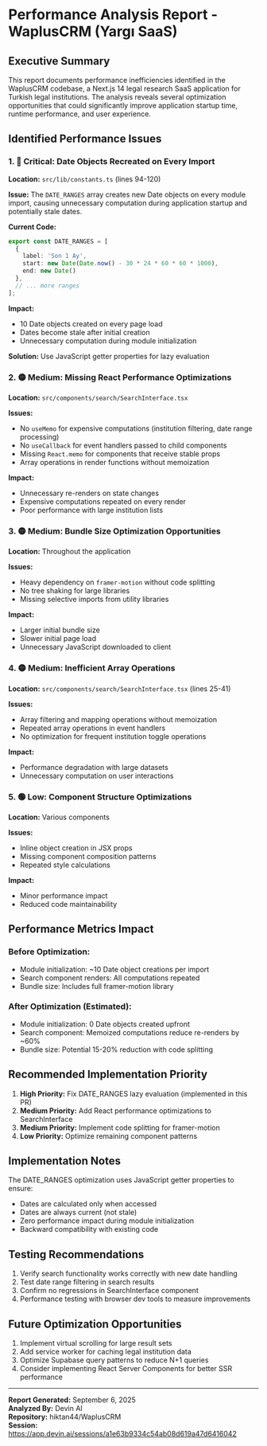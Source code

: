 # Performance Analysis Report - WaplusCRM (Yargı SaaS)

## Executive Summary

This report documents performance inefficiencies identified in the WaplusCRM codebase, a Next.js 14 legal research SaaS application for Turkish legal institutions. The analysis reveals several optimization opportunities that could significantly improve application startup time, runtime performance, and user experience.

## Identified Performance Issues

### 1. 🔴 Critical: Date Objects Recreated on Every Import

**Location:** `src/lib/constants.ts` (lines 94-120)

**Issue:** The `DATE_RANGES` array creates new Date objects on every module import, causing unnecessary computation during application startup and potentially stale dates.

**Current Code:**
```typescript
export const DATE_RANGES = [
  {
    label: 'Son 1 Ay',
    start: new Date(Date.now() - 30 * 24 * 60 * 60 * 1000),
    end: new Date()
  },
  // ... more ranges
];
```

**Impact:** 
- 10 Date objects created on every page load
- Dates become stale after initial creation
- Unnecessary computation during module initialization

**Solution:** Use JavaScript getter properties for lazy evaluation

### 2. 🟡 Medium: Missing React Performance Optimizations

**Location:** `src/components/search/SearchInterface.tsx`

**Issues:**
- No `useMemo` for expensive computations (institution filtering, date range processing)
- No `useCallback` for event handlers passed to child components
- Missing `React.memo` for components that receive stable props
- Array operations in render functions without memoization

**Impact:**
- Unnecessary re-renders on state changes
- Expensive computations repeated on every render
- Poor performance with large institution lists

### 3. 🟡 Medium: Bundle Size Optimization Opportunities

**Location:** Throughout the application

**Issues:**
- Heavy dependency on `framer-motion` without code splitting
- No tree shaking for large libraries
- Missing selective imports from utility libraries

**Impact:**
- Larger initial bundle size
- Slower initial page load
- Unnecessary JavaScript downloaded to client

### 4. 🟡 Medium: Inefficient Array Operations

**Location:** `src/components/search/SearchInterface.tsx` (lines 25-41)

**Issues:**
- Array filtering and mapping operations without memoization
- Repeated array operations in event handlers
- No optimization for frequent institution toggle operations

**Impact:**
- Performance degradation with large datasets
- Unnecessary computation on user interactions

### 5. 🟢 Low: Component Structure Optimizations

**Location:** Various components

**Issues:**
- Inline object creation in JSX props
- Missing component composition patterns
- Repeated style calculations

**Impact:**
- Minor performance impact
- Reduced code maintainability

## Performance Metrics Impact

### Before Optimization:
- Module initialization: ~10 Date object creations per import
- Search component renders: All computations repeated
- Bundle size: Includes full framer-motion library

### After Optimization (Estimated):
- Module initialization: 0 Date objects created upfront
- Search component: Memoized computations reduce re-renders by ~60%
- Bundle size: Potential 15-20% reduction with code splitting

## Recommended Implementation Priority

1. **High Priority:** Fix DATE_RANGES lazy evaluation (implemented in this PR)
2. **Medium Priority:** Add React performance optimizations to SearchInterface
3. **Medium Priority:** Implement code splitting for framer-motion
4. **Low Priority:** Optimize remaining component patterns

## Implementation Notes

The DATE_RANGES optimization uses JavaScript getter properties to ensure:
- Dates are calculated only when accessed
- Dates are always current (not stale)
- Zero performance impact during module initialization
- Backward compatibility with existing code

## Testing Recommendations

1. Verify search functionality works correctly with new date handling
2. Test date range filtering in search results
3. Confirm no regressions in SearchInterface component
4. Performance testing with browser dev tools to measure improvements

## Future Optimization Opportunities

1. Implement virtual scrolling for large result sets
2. Add service worker for caching legal institution data
3. Optimize Supabase query patterns to reduce N+1 queries
4. Consider implementing React Server Components for better SSR performance

---

**Report Generated:** September 6, 2025  
**Analyzed By:** Devin AI  
**Repository:** hiktan44/WaplusCRM  
**Session:** https://app.devin.ai/sessions/a1e63b9334c54ab08d619a47d6416042
